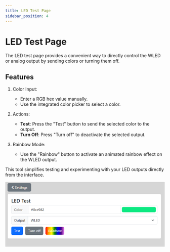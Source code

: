 ```yaml
---
title: LED Test Page
sidebar_position: 4
---
```


# LED Test Page
The LED test page provides a convenient way to directly control the WLED or analog output by sending colors or turning them off.



## Features
1. Color Input:
    - Enter a RGB hex value manually.
    - Use the integrated color picker to select a color.

2. Actions:
    - **Test**: Press the "Test" button to send the selected color to the output.
    - **Turn Off**: Press "Turn off" to deactivate the selected output.

3. Rainbow Mode:
    - Use the "Rainbow" button to activate an animated rainbow effect on the WLED output.



This tool simplifies testing and experimenting with your LED outputs directly from the interface.

![](/img/led-test.png)